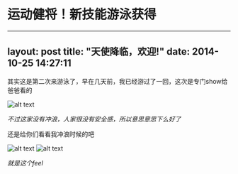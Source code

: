 运动健将！新技能游泳获得
=======

---
layout: post
title:  "天使降临，欢迎!"
date:   2014-10-25 14:27:11
---
其实这是第二次来游泳了，早在几天前，我已经游过了一回，这次是专门show给爸爸看的

![alt text][1]

*不过这家没有冲浪，人家很没有安全感，所以意思意思下么好了*

还是给你们看看我冲浪时候的吧

![alt text][2]
![alt text][3]

*就是这个feel*

  [1]: http://pic.yupoo.com/moxigan/E9Od9aUa/medium.jpg
  [2]: http://pic.yupoo.com/moxigan/E9Od2JCp/medium.jpg
  [3]: http://pic.yupoo.com/moxigan/E9OcZH5V/medium.jpg